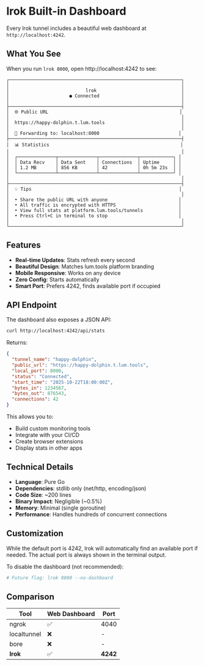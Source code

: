 # lrok Built-in Dashboard

Every lrok tunnel includes a beautiful web dashboard at `http://localhost:4242`.

## What You See

When you run `lrok 8000`, open http://localhost:4242 to see:

```
┌───────────────────────────────────────────────────────────────┐
│                                                               │
│                            lrok                               │
│                      ● Connected                              │
│                                                               │
├───────────────────────────────────────────────────────────────┤
│  🌐 Public URL                                                │
│                                                               │
│  https://happy-dolphin.t.lum.tools                            │
│                                                               │
│  📍 Forwarding to: localhost:8000                             │
├───────────────────────────────────────────────────────────────┤
│  📊 Statistics                                                │
│                                                               │
│  ┌──────────────┬──────────────┬──────────────┬────────────┐ │
│  │ Data Recv    │ Data Sent    │ Connections  │ Uptime     │ │
│  │ 1.2 MB       │ 856 KB       │ 42           │ 0h 5m 23s  │ │
│  └──────────────┴──────────────┴──────────────┴────────────┘ │
│                                                               │
├───────────────────────────────────────────────────────────────┤
│  💡 Tips                                                      │
│                                                               │
│  • Share the public URL with anyone                          │
│  • All traffic is encrypted with HTTPS                       │
│  • View full stats at platform.lum.tools/tunnels             │
│  • Press Ctrl+C in terminal to stop                          │
│                                                               │
└───────────────────────────────────────────────────────────────┘
```

## Features

- **Real-time Updates**: Stats refresh every second
- **Beautiful Design**: Matches lum.tools platform branding
- **Mobile Responsive**: Works on any device
- **Zero Config**: Starts automatically
- **Smart Port**: Prefers 4242, finds available port if occupied

## API Endpoint

The dashboard also exposes a JSON API:

```bash
curl http://localhost:4242/api/stats
```

Returns:
```json
{
  "tunnel_name": "happy-dolphin",
  "public_url": "https://happy-dolphin.t.lum.tools",
  "local_port": 8000,
  "status": "Connected",
  "start_time": "2025-10-22T18:00:00Z",
  "bytes_in": 1234567,
  "bytes_out": 876543,
  "connections": 42
}
```

This allows you to:
- Build custom monitoring tools
- Integrate with your CI/CD
- Create browser extensions
- Display stats in other apps

## Technical Details

- **Language**: Pure Go
- **Dependencies**: stdlib only (net/http, encoding/json)
- **Code Size**: ~200 lines
- **Binary Impact**: Negligible (~0.5%)
- **Memory**: Minimal (single goroutine)
- **Performance**: Handles hundreds of concurrent connections

## Customization

While the default port is 4242, lrok will automatically find an available port if needed. The actual port is always shown in the terminal output.

To disable the dashboard (not recommended):
```bash
# Future flag: lrok 8000 --no-dashboard
```

## Comparison

| Tool        | Web Dashboard | Port    |
|-------------|---------------|---------|
| ngrok       | ✅            | 4040    |
| localtunnel | ❌            | -       |
| bore        | ❌            | -       |
| **lrok**    | ✅            | **4242** |

